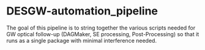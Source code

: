 # DESGW-automation_pipeline
The goal of this pipeline is to string together the various scripts needed for GW optical follow-up (DAGMaker, SE processing, Post-Processing) so that it runs as a single package with minimal interference needed.
